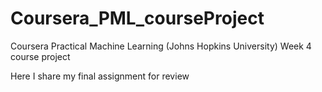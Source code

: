 # Coursera_PML_courseProject
Coursera Practical Machine Learning (Johns Hopkins University) Week 4 course project

Here I share my final assignment for review
